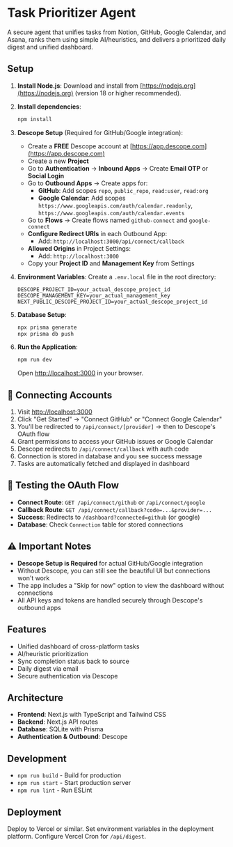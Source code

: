 # Task Prioritizer Agent

A secure agent that unifies tasks from Notion, GitHub, Google Calendar, and Asana, ranks them using simple AI/heuristics, and delivers a prioritized daily digest and unified dashboard.

## Setup

1. **Install Node.js**: Download and install from [https://nodejs.org](https://nodejs.org) (version 18 or higher recommended).

2. **Install dependencies**:
   ```bash
   npm install
   ```

3. **Descope Setup** (Required for GitHub/Google integration):
   - Create a **FREE** Descope account at [https://app.descope.com](https://app.descope.com)
   - Create a new **Project**
   - Go to **Authentication** → **Inbound Apps** → Create **Email OTP** or **Social Login**
   - Go to **Outbound Apps** → Create apps for:
     - **GitHub**: Add scopes `repo`, `public_repo`, `read:user`, `read:org`
     - **Google Calendar**: Add scopes `https://www.googleapis.com/auth/calendar.readonly`, `https://www.googleapis.com/auth/calendar.events`
   - Go to **Flows** → Create flows named `github-connect` and `google-connect`
   - **Configure Redirect URIs** in each Outbound App:
     - Add: `http://localhost:3000/api/connect/callback`
   - **Allowed Origins** in Project Settings:
     - Add: `http://localhost:3000`
   - Copy your **Project ID** and **Management Key** from Settings

4. **Environment Variables**:
   Create a `.env.local` file in the root directory:
   ```
   DESCOPE_PROJECT_ID=your_actual_descope_project_id
   DESCOPE_MANAGEMENT_KEY=your_actual_management_key
   NEXT_PUBLIC_DESCOPE_PROJECT_ID=your_actual_descope_project_id
   ```

5. **Database Setup**:
   ```bash
   npx prisma generate
   npx prisma db push
   ```

6. **Run the Application**:
   ```bash
   npm run dev
   ```
   Open [http://localhost:3000](http://localhost:3000) in your browser.

## 🔗 Connecting Accounts

1. Visit [http://localhost:3000](http://localhost:3000)
2. Click "Get Started" → "Connect GitHub" or "Connect Google Calendar"
3. You'll be redirected to `/api/connect/[provider]` → then to Descope's OAuth flow
4. Grant permissions to access your GitHub issues or Google Calendar
5. Descope redirects to `/api/connect/callback` with auth code
6. Connection is stored in database and you see success message
7. Tasks are automatically fetched and displayed in dashboard

## 🧪 Testing the OAuth Flow

- **Connect Route**: `GET /api/connect/github` or `/api/connect/google`
- **Callback Route**: `GET /api/connect/callback?code=...&provider=...`
- **Success**: Redirects to `/dashboard?connected=github` (or google)
- **Database**: Check `Connection` table for stored connections

## ⚠️ Important Notes

- **Descope Setup is Required** for actual GitHub/Google integration
- Without Descope, you can still see the beautiful UI but connections won't work
- The app includes a "Skip for now" option to view the dashboard without connections
- All API keys and tokens are handled securely through Descope's outbound apps

## Features

- Unified dashboard of cross-platform tasks
- AI/heuristic prioritization
- Sync completion status back to source
- Daily digest via email
- Secure authentication via Descope

## Architecture

- **Frontend**: Next.js with TypeScript and Tailwind CSS
- **Backend**: Next.js API routes
- **Database**: SQLite with Prisma
- **Authentication & Outbound**: Descope

## Development

- `npm run build` - Build for production
- `npm run start` - Start production server
- `npm run lint` - Run ESLint

## Deployment

Deploy to Vercel or similar. Set environment variables in the deployment platform. Configure Vercel Cron for `/api/digest`.